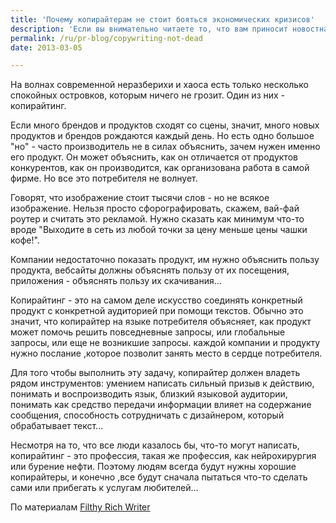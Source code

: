```yaml
---
title: 'Почему копирайтерам не стоит бояться экономических кризисов'
description: 'Если вы внимательно читаете то, что вам приносит новостная лента, лента в фэйсбуке, то вы отметили, как много сейчас появляется панических слов, окрашенных страхом грядущего экономического кризиса. Даунсайзинг, оффшоринг, аутсорсинг, &quot;эта отрасль мертва&quot;, &quot;та отрасль мертва&quot;...'
permalink: /ru/pr-blog/copywriting-not-dead
date: 2013-03-05

---
```


На волнах современной неразберихи и хаоса есть только несколько спокойных островков, которым ничего не грозит. Один из них - копирайтинг.

Если много брендов и продуктов сходят со сцены, значит, много новых продуктов и брендов рождаются каждый день. Но есть одно большое "но" - часто производитель не в силах объяснить, зачем нужен именно его продукт. Он может объяснить, как  он отличается от продуктов конкурентов, как он производится, как организована работа в самой фирме. Но все это потребителя не волнует.

Говорят, что изображение стоит тысячи слов - но не всякое изображение. Нельзя просто сфорографировать, скажем, вай-фай роутер и считать это рекламой. Нужно сказать как минимум что-то вроде "Выходите в сеть из любой точки за цену меньше цены  чашки кофе!".

Компании недостаточно показать продукт, им нужно объяснить пользу продукта, вебсайты должны объяснять пользу от их посещения, приложения - объяснять пользу их скачивания...

Копирайтинг - это на самом деле искусство соединять конкретный продукт с конкретной аудиторией при помощи текстов. Обычно это значит, что копирайтер на языке потребителя объясняет, как продукт может помочь решить повседневные запросы, или глобальные запросы, или еще не возникшие запросы. каждой компании и продукту нужно послание ,которое позволит занять место в сердце потребителя.

Для того чтобы выполнить эту задачу, копирайтер должен владеть рядом инструментов: умением написать сильный призыв к действию, понимать и воспроизводить язык, близкий языковой аудитории, понимать как средство передачи информации влияет на содержание сообщения, способность сотрудничать с дизайнером, который обрабатывает текст...

Несмотря на то, что все люди казалось бы, что-то могут написать, копирайтинг - это профессия, такая же профессия, как нейрохирургия или бурение нефти. Поэтому людям всегда будут нужны хорошие копирайтеры, и конечно ,все будут сначала пытаться что-то сделать сами или прибегать к услугам любителей...

По материалам <a href="http://filthyrichwriter.com/copywriting-qa-why-copywriting-is-here-to-stay/">Filthy Rich Writer </a>

